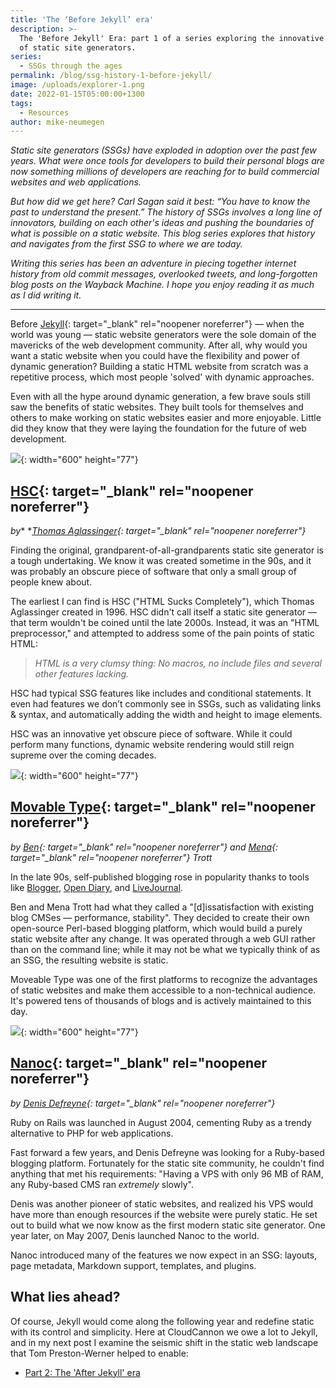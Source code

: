 ```yaml
---
title: 'The ‘Before Jekyll’ era'
description: >-
  The 'Before Jekyll' Era: part 1 of a series exploring the innovative history
  of static site generators.
series:
  - SSGs through the ages
permalink: /blog/ssg-history-1-before-jekyll/
image: /uploads/explorer-1.png
date: 2022-01-15T05:00:00+1300
tags:
  - Resources
author: mike-neumegen
---
```

*Static site generators (SSGs) have exploded in adoption over the past few years. What were once tools for developers to build their personal blogs are now something millions of developers are reaching for to build commercial websites and web applications.*

*But how did we get here? Carl Sagan said it best: “You have to know the past to understand the present.” The history of SSGs involves a long line of innovators, building on each other's ideas and pushing the boundaries of what is possible on a static website. This blog series explores that history and navigates from the first SSG to where we are today.*

*Writing this series has been an adventure in piecing together internet history from old commit messages, overlooked tweets, and long-forgotten blog posts on the Wayback Machine. I hope you enjoy reading it as much as I did writing it.*

---

Before [Jekyll](https://jekyllrb.com/){: target="_blank" rel="noopener noreferrer"} — when the world was young — static website generators were the sole domain of the mavericks of the web development community. After all, why would you want a static website when you could have the flexibility and power of dynamic generation? Building a static HTML website from scratch was a repetitive process, which most people 'solved' with dynamic approaches.

Even with all the hype around dynamic generation, a few brave souls still saw the benefits of static websites. They built tools for themselves and others to make working on static websites easier and more enjoyable. Little did they know that they were laying the foundation for the future of web development.

![](https://dam-cdn.cloudcannon.com/blog/uploads/h-timeline.svg){: width="600" height="77"}

## **[HSC](https://github.com/mbethke/hsc){: target="_blank" rel="noopener noreferrer"}**

*by** **[Thomas Aglassinger](https://twitter.com/taglassinger){: target="_blank" rel="noopener noreferrer"}*

Finding the original, grandparent-of-all-grandparents static site generator is a tough undertaking. We know it was created sometime in the 90s, and it was probably an obscure piece of software that only a small group of people knew about.

The earliest I can find is HSC ("HTML Sucks Completely"), which Thomas Aglassinger created in 1996. HSC didn't call itself a static site generator — that term wouldn't be coined until the late 2000s. Instead, it was an "HTML preprocessor," and attempted to address some of the pain points of static HTML:

> *HTML is a very clumsy thing: No macros, no include files and several other features lacking.*

HSC had typical SSG features like includes and conditional statements. It even had features we don’t commonly see in SSGs, such as validating links & syntax, and automatically adding the width and height to image elements.

HSC was an innovative yet obscure piece of software. While it could perform many functions, dynamic website rendering would still reign supreme over the coming decades.

![](https://dam-cdn.cloudcannon.com/blog/uploads/m-timeline.svg){: width="600" height="77"}

## [Movable Type](https://www.movabletype.org/){: target="_blank" rel="noopener noreferrer"}

*by&nbsp;[Ben](https://twitter.com/btrott){: target="_blank" rel="noopener noreferrer"} and [Mena](https://twitter.com/dollarshort){: target="_blank" rel="noopener noreferrer"} Trott*

In the late 90s, self-published blogging rose in popularity thanks to tools like&nbsp;[Blogger](https://www.blogger.com/), [Open Diary](https://www.opendiary.com/), and [LiveJournal](https://www.livejournal.com/).

Ben and Mena Trott had what they called a "\[d\]issatisfaction with existing blog CMSes — performance, stability". They decided to create their own open-source Perl-based blogging platform, which would build a purely static website after any change. It was operated through a web GUI rather than on the command line; while it may not be what we typically think of as an SSG, the resulting website is static.

Moveable Type was one of the first platforms to recognize the advantages of static websites and make them accessible to a non-technical audience. It's powered tens of thousands of blogs and is actively maintained to this day.

![](https://dam-cdn.cloudcannon.com/blog/uploads/n-timeline.svg){: width="600" height="77"}

## [Nanoc](https://github.com/nanoc/nanoc){: target="_blank" rel="noopener noreferrer"}

*by&nbsp;[Denis Defreyne](https://twitter.com/ddfreyne){: target="_blank" rel="noopener noreferrer"}*

Ruby on Rails was launched in August 2004, cementing Ruby as a trendy alternative to PHP for web applications.

Fast forward a few years, and Denis Defreyne was looking for a Ruby-based blogging platform. Fortunately for the static site community, he couldn't find anything that met his requirements: "Having a VPS with only 96 MB of RAM, any Ruby-based CMS ran *extremely* slowly".

Denis was another pioneer of static websites, and realized his VPS would have more than enough resources if the website were purely static. He set out to build what we now know as the first modern static site generator. One year later, on May 2007, Denis launched Nanoc to the world.

Nanoc introduced many of the features we now expect in an SSG: layouts, page metadata, Markdown support, templates, and plugins.

## What lies ahead?

Of course, Jekyll would come along the following year and redefine static with its control and simplicity. Here at CloudCannon we owe a lot to Jekyll, and in my next post I examine the seismic shift in the static web landscape that Tom Preston-Werner helped to enable:

* [Part 2: The 'After Jekyll' era](/blog/ssg-history-2-after-jekyll/)
